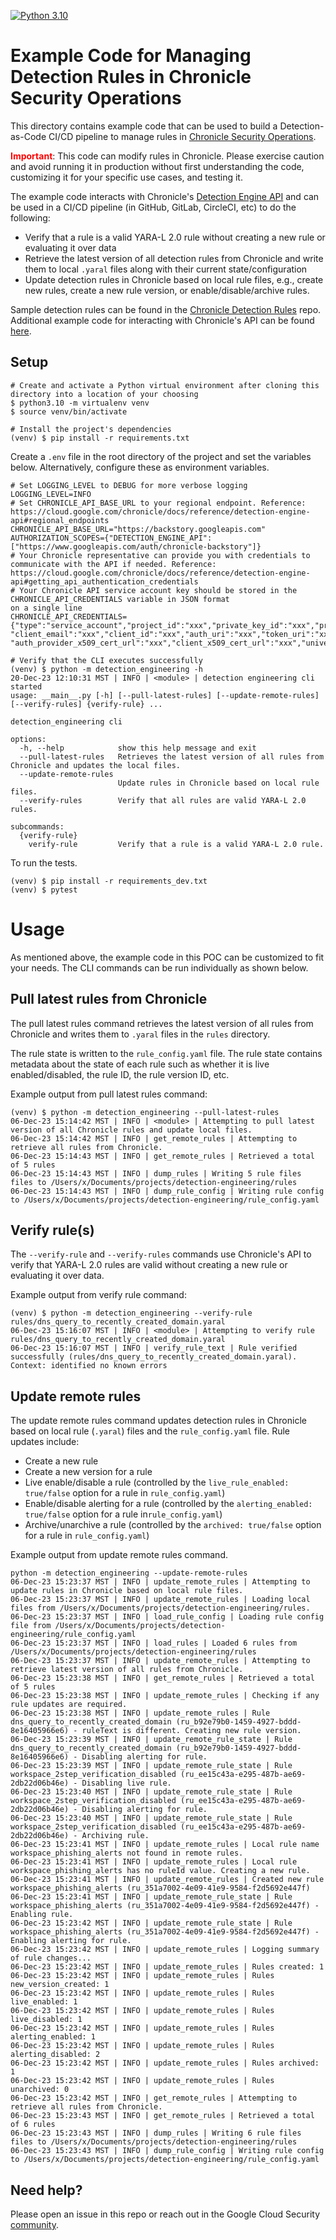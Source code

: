 [![Python 3.10](https://img.shields.io/badge/python-3.10-yellow.svg)](https://www.python.org/downloads/release/python-3100/)

# Example Code for Managing Detection Rules in Chronicle Security Operations

This directory contains example code that can be used to build a Detection-as-Code CI/CD pipeline to manage rules in
[Chronicle Security Operations](https://cloud.google.com/chronicle-security-operations).

<span style="color: red;">**Important**</span>: This code can modify rules in Chronicle. Please exercise caution and avoid running it in production without
first understanding the code, customizing it for your specific use cases, and testing it.

The example code interacts with Chronicle's [Detection Engine API](https://cloud.google.com/chronicle/docs/reference/detection-engine-api)
and can be used in a CI/CD pipeline (in GitHub, GitLab, CircleCI, etc) to do the following:

* Verify that a rule is a valid YARA-L 2.0 rule without creating a new rule or evaluating it over data
* Retrieve the latest version of all detection rules from Chronicle and write them to local `.yaral` files along with
their current state/configuration
* Update detection rules in Chronicle based on local rule files, e.g., create new rules, create a new rule version, or
enable/disable/archive rules.

Sample detection rules can be found in the [Chronicle Detection Rules](https://github.com/chronicle/detection-rules/tree/main)
repo. Additional example code for interacting with Chronicle's API can be found
[here](https://github.com/chronicle/api-samples-python).

## Setup

```console
# Create and activate a Python virtual environment after cloning this directory into a location of your choosing
$ python3.10 -m virtualenv venv
$ source venv/bin/activate

# Install the project's dependencies
(venv) $ pip install -r requirements.txt
```

Create a `.env` file in the root directory of the project and set the variables below. Alternatively, configure these
as environment variables.

```
# Set LOGGING_LEVEL to DEBUG for more verbose logging
LOGGING_LEVEL=INFO
# Set CHRONICLE_API_BASE_URL to your regional endpoint. Reference: https://cloud.google.com/chronicle/docs/reference/detection-engine-api#regional_endpoints
CHRONICLE_API_BASE_URL="https://backstory.googleapis.com"
AUTHORIZATION_SCOPES={"DETECTION_ENGINE_API":["https://www.googleapis.com/auth/chronicle-backstory"]}
# Your Chronicle representative can provide you with credentials to communicate with the API if needed. Reference: https://cloud.google.com/chronicle/docs/reference/detection-engine-api#getting_api_authentication_credentials
# Your Chronicle API service account key should be stored in the CHRONICLE_API_CREDENTIALS variable in JSON format 
on a single line
CHRONICLE_API_CREDENTIALS={"type":"service_account","project_id":"xxx","private_key_id":"xxx","private_key":"xxx",
"client_email":"xxx","client_id":"xxx","auth_uri":"xxx","token_uri":"xxx",
"auth_provider_x509_cert_url":"xxx","client_x509_cert_url":"xxx","universe_domain":"xxx"}
```

```console
# Verify that the CLI executes successfully
(venv) $ python -m detection_engineering -h
20-Dec-23 12:10:31 MST | INFO | <module> | detection engineering cli started
usage: __main__.py [-h] [--pull-latest-rules] [--update-remote-rules] [--verify-rules] {verify-rule} ...

detection_engineering cli

options:
  -h, --help            show this help message and exit
  --pull-latest-rules   Retrieves the latest version of all rules from Chronicle and updates the local files.
  --update-remote-rules
                        Update rules in Chronicle based on local rule files.
  --verify-rules        Verify that all rules are valid YARA-L 2.0 rules.

subcommands:
  {verify-rule}
    verify-rule         Verify that a rule is a valid YARA-L 2.0 rule.
```

To run the tests.

```console
(venv) $ pip install -r requirements_dev.txt
(venv) $ pytest
```

# Usage

As mentioned above, the example code in this POC can be customized to fit your needs. The CLI commands can be run
individually as shown below.

## Pull latest rules from Chronicle

The pull latest rules command retrieves the latest version of all rules from Chronicle and writes them to `.yaral`
files in the `rules` directory.

The rule state is written to the `rule_config.yaml` file. The rule state contains metadata about the state of each rule
such as whether it is live enabled/disabled, the rule ID, the rule version ID, etc.

Example output from pull latest rules command:

```console
(venv) $ python -m detection_engineering --pull-latest-rules
06-Dec-23 15:14:42 MST | INFO | <module> | Attempting to pull latest version of all Chronicle rules and update local files.
06-Dec-23 15:14:42 MST | INFO | get_remote_rules | Attempting to retrieve all rules from Chronicle.
06-Dec-23 15:14:43 MST | INFO | get_remote_rules | Retrieved a total of 5 rules
06-Dec-23 15:14:43 MST | INFO | dump_rules | Writing 5 rule files files to /Users/x/Documents/projects/detection-engineering/rules
06-Dec-23 15:14:43 MST | INFO | dump_rule_config | Writing rule config to /Users/x/Documents/projects/detection-engineering/rule_config.yaml
```

## Verify rule(s)

The `--verify-rule` and `--verify-rules` commands use Chronicle's API to verify that YARA-L 2.0 rules are valid without
creating a new rule or evaluating it over data.

Example output from verify rule command:

```console
(venv) $ python -m detection_engineering --verify-rule rules/dns_query_to_recently_created_domain.yaral 
06-Dec-23 15:16:07 MST | INFO | <module> | Attempting to verify rule rules/dns_query_to_recently_created_domain.yaral
06-Dec-23 15:16:07 MST | INFO | verify_rule_text | Rule verified successfully (rules/dns_query_to_recently_created_domain.yaral). Context: identified no known errors
```

## Update remote rules

The update remote rules command updates detection rules in Chronicle based on local rule (`.yaral`) files and the
`rule_config.yaml` file. Rule updates include:

* Create a new rule
* Create a new version for a rule
* Live enable/disable a rule (controlled by the `live_rule_enabled: true/false` option for a rule in `rule_config.yaml`)
* Enable/disable alerting for a rule (controlled by the `alerting_enabled: true/false` option for a rule in`rule_config.yaml`)
* Archive/unarchive a rule (controlled by the `archived: true/false` option for a rule in `rule_config.yaml`)

Example output from update remote rules command.

```console
python -m detection_engineering --update-remote-rules 
06-Dec-23 15:23:37 MST | INFO | update_remote_rules | Attempting to update rules in Chronicle based on local rule files.
06-Dec-23 15:23:37 MST | INFO | update_remote_rules | Loading local files from /Users/x/Documents/projects/detection-engineering/rules.
06-Dec-23 15:23:37 MST | INFO | load_rule_config | Loading rule config file from /Users/x/Documents/projects/detection-engineering/rule_config.yaml
06-Dec-23 15:23:37 MST | INFO | load_rules | Loaded 6 rules from /Users/x/Documents/projects/detection-engineering/rules
06-Dec-23 15:23:37 MST | INFO | update_remote_rules | Attempting to retrieve latest version of all rules from Chronicle.
06-Dec-23 15:23:38 MST | INFO | get_remote_rules | Retrieved a total of 5 rules
06-Dec-23 15:23:38 MST | INFO | update_remote_rules | Checking if any rule updates are required.
06-Dec-23 15:23:38 MST | INFO | update_remote_rules | Rule dns_query_to_recently_created_domain (ru_b92e79b0-1459-4927-bddd-8e16405966e6) - ruleText is different. Creating new rule version.
06-Dec-23 15:23:39 MST | INFO | update_remote_rule_state | Rule dns_query_to_recently_created_domain (ru_b92e79b0-1459-4927-bddd-8e16405966e6) - Disabling alerting for rule.
06-Dec-23 15:23:39 MST | INFO | update_remote_rule_state | Rule workspace_2step_verification_disabled (ru_ee15c43a-e295-487b-ae69-2db22d06b46e) - Disabling live rule.
06-Dec-23 15:23:40 MST | INFO | update_remote_rule_state | Rule workspace_2step_verification_disabled (ru_ee15c43a-e295-487b-ae69-2db22d06b46e) - Disabling alerting for rule.
06-Dec-23 15:23:40 MST | INFO | update_remote_rule_state | Rule workspace_2step_verification_disabled (ru_ee15c43a-e295-487b-ae69-2db22d06b46e) - Archiving rule.
06-Dec-23 15:23:41 MST | INFO | update_remote_rules | Local rule name workspace_phishing_alerts not found in remote rules.
06-Dec-23 15:23:41 MST | INFO | update_remote_rules | Local rule workspace_phishing_alerts has no ruleId value. Creating a new rule.
06-Dec-23 15:23:41 MST | INFO | update_remote_rules | Created new rule workspace_phishing_alerts (ru_351a7002-4e09-41e9-9584-f2d5692e447f)
06-Dec-23 15:23:41 MST | INFO | update_remote_rule_state | Rule workspace_phishing_alerts (ru_351a7002-4e09-41e9-9584-f2d5692e447f) - Enabling rule.
06-Dec-23 15:23:42 MST | INFO | update_remote_rule_state | Rule workspace_phishing_alerts (ru_351a7002-4e09-41e9-9584-f2d5692e447f) - Enabling alerting for rule.
06-Dec-23 15:23:42 MST | INFO | update_remote_rules | Logging summary of rule changes...
06-Dec-23 15:23:42 MST | INFO | update_remote_rules | Rules created: 1
06-Dec-23 15:23:42 MST | INFO | update_remote_rules | Rules new_version_created: 1
06-Dec-23 15:23:42 MST | INFO | update_remote_rules | Rules live_enabled: 1
06-Dec-23 15:23:42 MST | INFO | update_remote_rules | Rules live_disabled: 1
06-Dec-23 15:23:42 MST | INFO | update_remote_rules | Rules alerting_enabled: 1
06-Dec-23 15:23:42 MST | INFO | update_remote_rules | Rules alerting_disabled: 2
06-Dec-23 15:23:42 MST | INFO | update_remote_rules | Rules archived: 1
06-Dec-23 15:23:42 MST | INFO | update_remote_rules | Rules unarchived: 0
06-Dec-23 15:23:42 MST | INFO | get_remote_rules | Attempting to retrieve all rules from Chronicle.
06-Dec-23 15:23:43 MST | INFO | get_remote_rules | Retrieved a total of 6 rules
06-Dec-23 15:23:43 MST | INFO | dump_rules | Writing 6 rule files files to /Users/x/Documents/projects/detection-engineering/rules
06-Dec-23 15:23:43 MST | INFO | dump_rule_config | Writing rule config to /Users/x/Documents/projects/detection-engineering/rule_config.yaml
```

## Need help?

Please open an issue in this repo or reach out in the Google Cloud Security [community](https://www.googlecloudcommunity.com/gc/Chronicle/ct-p/security-chronicle).
